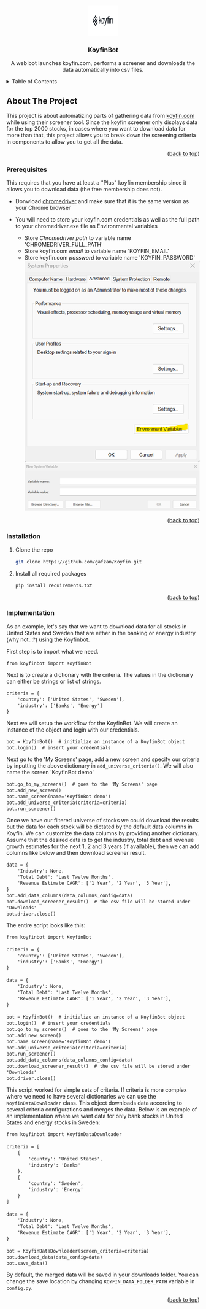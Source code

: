 <a name="readme-top"></a>

<!-- PROJECT LOGO -->
<br />
<div align="center">
  <a href="https://github.com/gafzan/Koyfin">
    <img src="images/logo_share_fb.png" alt="Logo" width="80" height="80">
  </a>

<h3 align="center">KoyfinBot</h3>
  <p align="center">
    A web bot launches koyfin.com, performs a screener and downloads the data automatically into csv files.
  </p>
</div>


<!-- TABLE OF CONTENTS -->
<details>
  <summary>Table of Contents</summary>
  <ol>
    <li><a href="#about-the-project">About The Project</a></li>
    <li><a href="#prerequisites">Prerequisites</a></li>
    <li><a href="#installation">Installation</a></li>
    <li><a href="#example">Example</a></li>      
  </ol>
</details>


<!-- ABOUT THE PROJECT -->
## About The Project
This project is about automatizing parts of gathering data from [koyfin.com](https://app.koyfin.com/) while using their 
screener tool. Since the koyfin screener only displays data for the top 2000 stocks, in cases where you want to download 
data for more than that, this project allows you to break down the screening criteria in components to allow you to get 
all the data.

<p align="right">(<a href="#readme-top">back to top</a>)</p>


<!-- GETTING STARTED -->
### Prerequisites

This requires that you have at least a "Plus" koyfin membership since it allows you to download data (the free membership does not).

* Donwload [chromedriver](https://chromedriver.chromium.org/) and make sure that it is the same version as your Chrome browser

* You will need to store your koyfin.com credentials as well as the full path to your chromedriver.exe file as Environmental variables
  * Store *Chromedriver path* to variable name 'CHROMEDRIVER_FULL_PATH'
  * Store koyfin.com *email* to variable name 'KOYFIN_EMAIL'
  * Store koyfin.com *password* to variable name 'KOYFIN_PASSWORD'
 ![EnviVar1](/images/envi_var_1.png?raw=true "Environment variables 1")
 ![EnviVar2](/images/envi_var_2.png?raw=true "Environment variables 2")
 <p align="right">(<a href="#readme-top">back to top</a>)</p>
 
### Installation


1. Clone the repo
   ```sh
   git clone https://github.com/gafzan/Koyfin.git
   ```
2.  Install all required packages
      ```sh
      pip install requirements.txt
      ```

<p align="right">(<a href="#readme-top">back to top</a>)</p>



<!-- USAGE EXAMPLES -->
### Implementation

As an example, let's say that we want to download data for all stocks in United States and Sweden that are either in the 
banking or energy industry (why not...?) using the Koyfinbot.

First step is to import what we need.
```
from koyfinbot import KoyfinBot
```
Next is to create a dictionary with the criteria. The values in the dictionary can either be strings or list of strings.
```
criteria = {
    'country': ['United States', 'Sweden'],
    'industry': ['Banks', 'Energy']
}
```

Next we will setup the workflow for the KoyfinBot. We will create an instance of the object and login with our credentials.

```
bot = KoyfinBot()  # initialize an instance of a KoyfinBot object
bot.login()  # insert your credentials
```

Next go to the 'My Screens' page, add a new screen and specify our criteria by inputting the above dictionary in 
`add_universe_criteria()`. We will also name the screen 'KoyfinBot demo'
```
bot.go_to_my_screens()  # goes to the 'My Screens' page
bot.add_new_screen()
bot.name_screen(name='KoyfinBot demo')
bot.add_universe_criteria(criteria=criteria)
bot.run_screener()
```
Once we have our filtered universe of stocks we could download the results but the data for each stock will be dictated 
by the default data columns in Koyfin. We can customize the data columns by providing another dictionary. Assume that 
the desired data is to get the industry, total debt and revenue growth estimates for the next 1, 2 and 3 years 
(if available), then we can add columns like below and then download screener result.
```
data = {
    'Industry': None,
    'Total Debt': 'Last Twelve Months',
    'Revenue Estimate CAGR': ['1 Year', '2 Year', '3 Year'],
}  
bot.add_data_columns(data_columns_config=data)
bot.download_screener_result()  # the csv file will be stored under 'Downloads'
bot.driver.close()
```

The entire script looks like this:
```
from koyfinbot import KoyfinBot

criteria = {
    'country': ['United States', 'Sweden'],
    'industry': ['Banks', 'Energy']
}

data = {
    'Industry': None,
    'Total Debt': 'Last Twelve Months',
    'Revenue Estimate CAGR': ['1 Year', '2 Year', '3 Year'],
}

bot = KoyfinBot()  # initialize an instance of a KoyfinBot object
bot.login()  # insert your credentials
bot.go_to_my_screens()  # goes to the 'My Screens' page
bot.add_new_screen()
bot.name_screen(name='KoyfinBot demo')
bot.add_universe_criteria(criteria=criteria)
bot.run_screener()
bot.add_data_columns(data_columns_config=data)
bot.download_screener_result()  # the csv file will be stored under 'Downloads'
bot.driver.close()
```

This script worked for simple sets of criteria. If criteria is more complex where we need to have several 
dictionaries we can use the ``KoyfinDataDownloader`` class. This object downloads data according to several criteria configurations and
merges the data. Below is an example of an implementation where we want data for only bank stocks in United States and energy stocks in Sweden:

```
from koyfinbot import KoyfinDataDownloader

criteria = [
    {
        'country': 'United States',
        'industry': 'Banks'
    },
    {
        'country': 'Sweden',
        'industry': 'Energy'
    }
]

data = {
    'Industry': None,
    'Total Debt': 'Last Twelve Months',
    'Revenue Estimate CAGR': ['1 Year', '2 Year', '3 Year'],
}

bot = KoyfinDataDownloader(screen_criteria=criteria)
bot.download_data(data_config=data)
bot.save_data()
```
By default, the merged data will be saved in your downloads folder. You can change the save location 
by changing `KOYFIN_DATA_FOLDER_PATH` variable in `config.py`.
<p align="right">(<a href="#readme-top">back to top</a>)</p>

